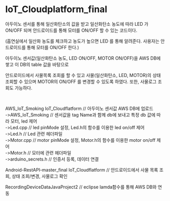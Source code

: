 # IoT_Cloudplatform_final

아두이노 센서를 통해 일산화탄소의 값을 받고 일산화탄소 농도에 따라 LED 가 ON/OFF 되며 안드로이드를 통해 모터를 ON/OFF 할 수 있는 코드이다.

(흡연실에서 일산화 농도를 체크하고 농도가 높으면 LED 를 통해 알려준다. 사용자는 안드로이드를 통해 모터를 ON/OFF 한다.)

아두이노 센서값(일산화탄소 농도, LED ON/OFF, MOTOR ON/OFF)을 AWS DB에 쌓고 이 DB의 table 값을 바탕으로 

안드로이드에서 사물목록 조회를 할 수 있고 사물(일산화탄소, LED, MOTOR)의 상태 조회할 수 있으며 MOTOR의 ON/OFF 를
변경할 수 있도록 하였다. 또한, 사물로그 조회도 가능하다.

<br>

AWS_IoT_Smoking	IoT_Cloudflatform  // 아두이노 센서값 AWS DB에 업로드
<br>
->AWS_IoT_Smoking  //  센서값을 tag Name과 함께 db에 보내고 특정 db 값에 따라 모터, led 제어 <br>
->Led.cpp  //  led pinMode 설정, Led.h의 함수를 이용한 led on/off 제어<br>
->Led.h  //  Led 관련 헤더파일<br>
->Motor.cpp  //  motor pinMode 설정, Motor.h의 함수를 이용한 motor on/off 제어<br>
->Motor.h  //  모터에 관련 헤더파일<br>
->arduino_secrets.h  //  인증서 등록, 데이터 연결<br>


Android-RestAPI-master_final	IoT_Cloudflatform	 // 안드로이드에서 사물 목록 조회, 상태 조회/변경, 사물로그 확인

RecordingDeviceDataJavaProject2  // eclipse lamda함수를 통해 AWS DB와 연동
